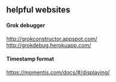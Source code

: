 ## helpful websites

#### Grok debugger
http://grokconstructor.appspot.com/  
http://grokdebug.herokuapp.com/

#### Timestamp format
https://momentjs.com/docs/#/displaying/